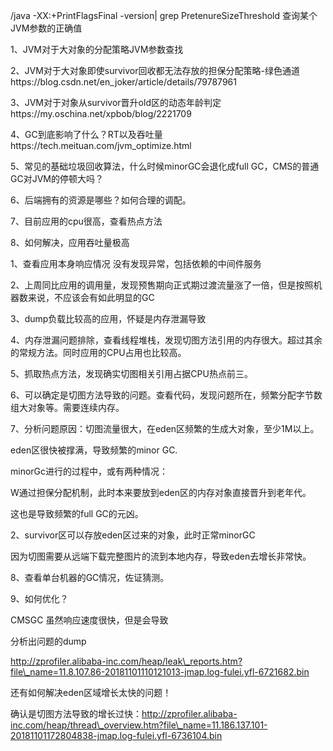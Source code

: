 /java -XX:+PrintFlagsFinal -version| grep PretenureSizeThreshold 查询某个JVM参数的正确值

1、JVM对于大对象的分配策略JVM参数查找

2、JVM对于大对象即使survivor回收都无法存放的担保分配策略-绿色通道https://blog.csdn.net/en\_joker/article/details/79787961

3、JVM对于对象从survivor晋升old区的动态年龄判定https://my.oschina.net/xpbob/blog/2221709

4、GC到底影响了什么？RT以及吞吐量https://tech.meituan.com/jvm\_optimize.html

5、常见的基础垃圾回收算法，什么时候minorGC会退化成full GC，CMS的普通GC对JVM的停顿大吗？

6、后端拥有的资源是哪些？如何合理的调配。

7、目前应用的cpu很高，查看热点方法

8、如何解决，应用吞吐量极高

1、查看应用本身响应情况 没有发现异常，包括依赖的中间件服务

2、上周同比应用的调用量，发现预售期向正式期过渡流量涨了一倍，但是按照机器数来说，不应该会有如此明显的GC

3、dump负载比较高的应用，怀疑是内存泄漏导致

4、内存泄漏问题排除，查看线程堆栈，发现切图方法引用的内存很大。超过其余的常规方法。同时应用的CPU占用也比较高。

5、抓取热点方法，发现确实切图相关引用占据CPU热点前三。

6、可以确定是切图方法导致的问题。查看代码，发现问题所在，频繁分配字节数组大对象等。需要连续内存。

7、分析问题原因：切图流量很大，在eden区频繁的生成大对象，至少1M以上。

eden区很快被撑满，导致频繁的minor GC.

minorGc进行的过程中，或有两种情况：

W通过担保分配机制，此时本来要放到eden区的内存对象直接晋升到老年代。

这也是导致频繁的full GC的元凶。

2、survivor区可以存放eden区过来的对象，此时正常minorGC

因为切图需要从远端下载完整图片的流到本地内存，导致eden去增长非常快。

8、查看单台机器的GC情况，佐证猜测。

9、如何优化？

CMSGC 虽然响应速度很快，但是会导致

分析出问题的dump

http://zprofiler.alibaba-inc.com/heap/leak\_reports.htm?file\_name=11.8.107.86-20181101110121013-jmap.log-fulei.yfl-6721682.bin

还有如何解决eden区域增长太快的问题！

确认是切图方法导致的增长过快：http://zprofiler.alibaba-inc.com/heap/thread\_overview.htm?file\_name=11.186.137.101-20181101172804838-jmap.log-fulei.yfl-6736104.bin